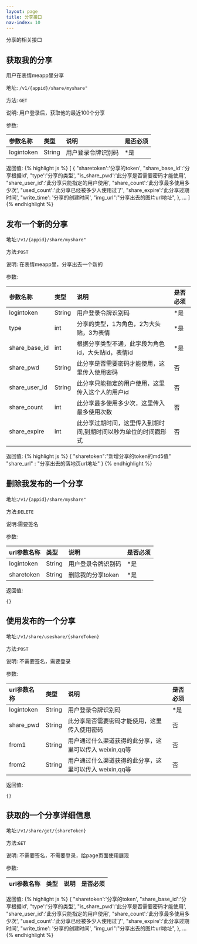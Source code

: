 ```yaml
---
layout: page
title: 分享接口
nav-index: 10
---
```

分享的相关接口

获取我的分享
----------------
用户在表情meapp里分享

地址: `/v1/{appid}/share/myshare"`

方法: `GET`

说明: 用户登录后，获取他的最近100个分享

参数:

| 参数名称        |类型    |说明                              |是否必须|
|:------------- |:-------|:--------------------------------|:-----|
| logintoken         |String  |用户登录令牌识别码    |*是   |


返回值:
{% highlight js %}
[
    {
        "sharetoken':'分享的token',
        "share_base_id':'分享根据id',
        "type':'分享的类型',
        "is_share_pwd':'此分享是否需要密码才能使用',
        "share_user_id':'此分享只能指定的用户使用',
        "share_count':'此分享最多使用多少次',
        "used_count':'此分享已经被多少人使用过了',
        "share_expire':'此分享过期时间',
        "write_time': '分享的创建时间',
        "img_url":"分享出去的图片url地址",
    },
    ...
]
{% endhighlight %}

发布一个新的分享
----------------

地址:`/v1/{appid}/share/myshare"`

方法:`POST`

说明: 在表情meapp里，分享出去一个新的

参数:

| 参数名称        |类型    |说明                              |是否必须|
|:------------- |:-------|:--------------------------------|:-----|
| logintoken         |String  |用户登录令牌识别码    |*是   |
| type         |int  |分享的类型，1为角色，2为大头贴，3为表情    |*是   |
| share_base_id         |int  |根据分享类型不通，此字段为角色id，大头贴id，表情id    |*是   |
| share_pwd         |String  |此分享是否需要密码才能使用，这里传入使用密码    |否   |
| share_user_id        |String  |此分享只能指定的用户使用，这里传入这个人的用户id    |否   |
| share_count          |int  |此分享最多使用多少次，这里传入最多使用次数    |否   |
| share_expire         |int  |此分享过期时间，这里传入到期时间,到期时间以秒为单位的时间戳形式    |否   |


返回值:
{% highlight js %}
{
    "sharetoken":"新增分享的token的md5值"
    "share_url" : "分享出去的落地页url地址"
}
{% endhighlight %}

删除我发布的一个分享
----------------

地址:`/v1/{appid}/share/myshare"`

方法:`DELETE`

说明:需要签名

参数:

| url参数名称        |类型    |说明                              |是否必须|
|:------------- |:-------|:--------------------------------|:-----|
| logintoken         |String  |用户登录令牌识别码    |*是   |
| sharetoken         |String  |删除我的分享token    |*是   |


返回值:

    {}


使用发布的一个分享
----------------

地址:`/v1/share/useshare/{shareToken}`

方法:`POST`

说明: 不需要签名，需要登录

参数:

| url参数名称        |类型    |说明                              |是否必须|
|:------------- |:-------|:--------------------------------|:-----|
| logintoken         |String  |用户登录令牌识别码    |*是   |
| share_pwd         |String  |此分享是否需要密码才能使用，这里传入使用密码    |否   |
| from1         |String  |用户通过什么渠道获得的此分享，这里可以传入 weixin,qq等    |否   |
| from2         |String  |用户通过什么渠道获得的此分享，这里可以传入 weixin,qq等    |否   |


返回值:

    {}



获取的一个分享详细信息
----------------

地址:`/v1/share/get/{shareToken}`

方法:`GET`

说明: 不需要签名，不需要登录，给page页面使用展现

参数:

| url参数名称        |类型    |说明                              |是否必须|
|:------------- |:-------|:--------------------------------|:-----|


返回值:
{% highlight js %}
    {
        "sharetoken':'分享的token',
        "share_base_id':'分享根据id',
        "type':'分享的类型',
        "is_share_pwd':'此分享是否需要密码才能使用',
        "share_user_id':'此分享只能指定的用户使用',
        "share_count':'此分享最多使用多少次',
        "used_count':'此分享已经被多少人使用过了',
        "share_expire':'此分享过期时间',
        "write_time': '分享的创建时间',
        "img_url":"分享出去的图片url地址",
    },
    ...
{% endhighlight %}

